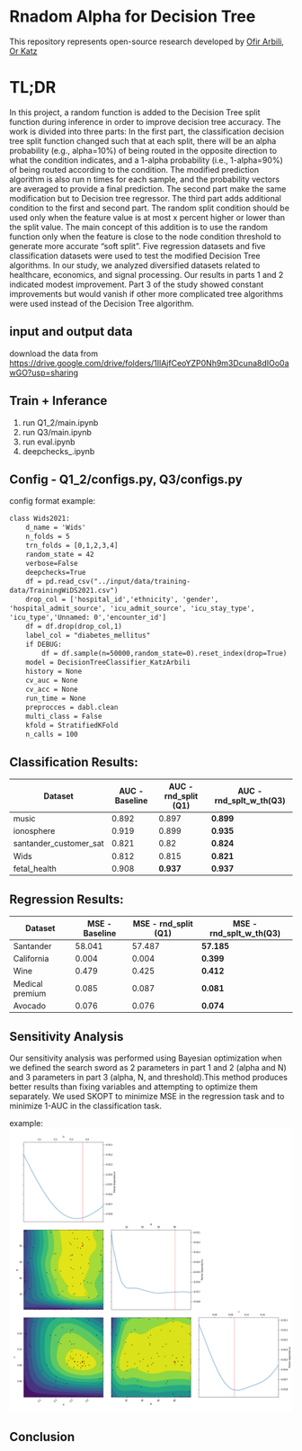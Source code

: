 # Rnadom Alpha for Decision Tree
This repository represents open-source research developed by [Ofir Arbili](https://www.linkedin.com/in/ofir-arbili-82375179/?originalSubdomain=il/), [Or Katz](https://www.linkedin.com/in/or-katz-9ba885114/)

# TL;DR
In this project, a random function is added to the Decision Tree split function during inference in order to improve decision tree accuracy.
The work is divided into three parts:
In the first part, the classification decision tree split function changed such that at each split, there will be an alpha probability (e.g., alpha=10%) of being routed in the opposite direction to what the condition indicates, and a 1-alpha probability (i.e., 1-alpha=90%) of being routed according to the condition. The modified prediction algorithm is also run n times for each sample, and the probability vectors are averaged to provide a final prediction. The second part make the same modification but to Decision tree regressor.
The third part adds additional condition to the first and second part. The random split condition should be used only when the feature value is at most x percent higher or lower than the split value.  The main concept of this addition is to use the random function only when the feature is close to the node condition threshold to generate more accurate “soft split”.
Five regression datasets and five classification datasets were used to test the modified Decision Tree algorithms. In our study, we analyzed diversified datasets related to healthcare, economics, and signal processing. Our results in parts 1 and 2 indicated modest improvement. Part 3 of the study showed constant improvements but would vanish if other more complicated tree algorithms were used instead of the Decision Tree algorithm.

## input and output data
download the data from https://drive.google.com/drive/folders/1IlAjfCeoYZP0Nh9m3Dcuna8dIOo0awGO?usp=sharing

## Train + Inferance
1. run Q1_2/main.ipynb
2. run Q3/main.ipynb
3. run eval.ipynb
4. deepchecks_.ipynb


## Config - Q1_2/configs.py, Q3/configs.py

config format example:
```` 
class Wids2021:
    d_name = 'Wids'
    n_folds = 5
    trn_folds = [0,1,2,3,4]
    random_state = 42
    verbose=False
    deepchecks=True
    df = pd.read_csv("../input/data/training-data/TrainingWiDS2021.csv")
    drop_col = ['hospital_id','ethnicity', 'gender', 'hospital_admit_source', 'icu_admit_source', 'icu_stay_type', 'icu_type','Unnamed: 0','encounter_id']
    df = df.drop(drop_col,1)
    label_col = "diabetes_mellitus"
    if DEBUG: 
        df = df.sample(n=50000,random_state=0).reset_index(drop=True)
    model = DecisionTreeClassifier_KatzArbili
    history = None
    cv_auc = None
    cv_acc = None
    run_time = None
    preprocces = dabl.clean
    multi_class = False
    kfold = StratifiedKFold
    n_calls = 100
```` 

## Classification Results:

| Dataset | AUC - Baseline | AUC - rnd_split (Q1) | AUC - rnd_splt_w_th(Q3) |
| --------------- | --------------- | --------------- | --------------- |
| music | 0.892 | 0.897 | **0.899** |
| ionosphere | 0.919| 0.899 |  **0.935** |
| santander_customer_sat | 0.821 | 0.82 | **0.824** |
| Wids | 0.812 | 0.815 | **0.821** |
| fetal_health | 0.908 | **0.937** |  **0.937** |

## Regression Results:

| Dataset |  MSE - Baseline |  MSE - rnd_split (Q1) |  MSE - rnd_splt_w_th(Q3) |
| --------------- | --------------- | --------------- | --------------- |
| Santander | 58.041 | 57.487 | **57.185** |
| California | 0.004 | 0.004 |  **0.399** |
| Wine | 0.479 | 0.425 | **0.412** |
| Medical premium | 0.085 | 0.087 | **0.081** |
| Avocado | 0.076 | 0.076 |  **0.074** |

## Sensitivity Analysis
Our sensitivity analysis was performed using Bayesian optimization when we defined the search sword as 2 parameters in part 1 and 2 (alpha and N) and 3 parameters in part 3 (alpha, N, and threshold).This method produces better results than fixing variables and attempting to optimize them separately. We used SKOPT to minimize MSE in the regression task and to minimize 1-AUC in the classification task.

example:
![alt text](https://github.com/OrKatz7/RandomAlpha/blob/main/docs/Wids_SA.png)

## Conclusion


